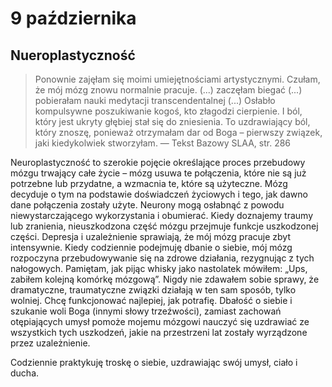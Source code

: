 
# 9 października

## Nueroplastyczność

> Ponownie zajęłam się moimi umiejętnościami artystycznymi. Czułam, że mój mózg znowu normalnie pracuje. (...) zaczęłam biegać (...) pobierałam nauki medytacji transcendentalnej (...) Osłabło kompulsywne poszukiwanie kogoś, kto złagodzi cierpienie. I ból, który jest ukryty głębiej stał się do zniesienia. To uzdrawiający ból, który znoszę, ponieważ otrzymałam dar od Boga – pierwszy związek, jaki kiedykolwiek stworzyłam. — Tekst Bazowy SLAA, str. 286

Neuroplastyczność to szerokie pojęcie określające proces przebudowy mózgu trwający całe życie – mózg usuwa te połączenia, które nie są już potrzebne lub przydatne, a wzmacnia te, które są użyteczne. Mózg decyduje o tym na podstawie doświadczeń życiowych i tego, jak dawno dane połączenia zostały użyte. Neurony mogą osłabnąć z powodu niewystarczającego wykorzystania i obumierać. Kiedy doznajemy traumy lub zranienia, nieuszkodzona część mózgu przejmuje funkcje uszkodzonej części. Depresja i uzależnienie sprawiają, że mój mózg pracuje zbyt intensywnie. Kiedy codziennie podejmuję dbanie o siebie, mój mózg rozpoczyna przebudowywanie się na zdrowe działania, rezygnując z tych nałogowych. Pamiętam, jak pijąc whisky jako nastolatek mówiłem: „Ups, zabiłem kolejną komórkę mózgową”. Nigdy nie zdawałem sobie sprawy, że dramatyczne, traumatyczne związki działają w ten sam sposób, tylko wolniej. Chcę funkcjonować najlepiej, jak potrafię. Dbałość o siebie i szukanie woli Boga (innymi słowy trzeźwości), zamiast zachowań otępiających umysł pomoże mojemu mózgowi nauczyć się uzdrawiać ze wszystkich tych uszkodzeń, jakie na przestrzeni lat zostały wyrządzone przez uzależnienie.

Codziennie praktykuję troskę o siebie, uzdrawiając swój umysł, ciało i ducha.
